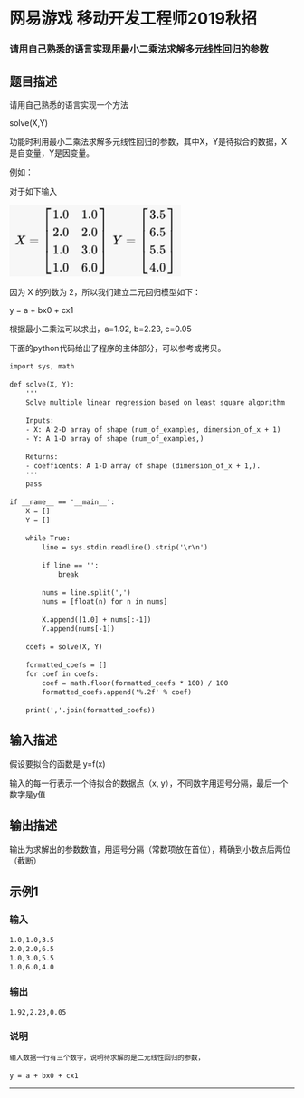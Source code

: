 # 网易游戏 移动开发工程师2019秋招
### 请用自己熟悉的语言实现用最小二乘法求解多元线性回归的参数

## 题目描述
请用自己熟悉的语言实现一个方法

solve(X,Y)

功能时利用最小二乘法求解多元线性回归的参数，其中X，Y是待拟合的数据，X是自变量，Y是因变量。

例如：

对于如下输入

![](3.png)

因为 X 的列数为 2，所以我们建立二元回归模型如下：

y = a + bx0 + cx1

根据最小二乘法可以求出，a=1.92, b=2.23, c=0.05

下面的python代码给出了程序的主体部分，可以参考或拷贝。

	import sys, math
	
	def solve(X, Y):
	    '''
	    Solve multiple linear regression based on least square algorithm
	    
	    Inputs:
	    - X: A 2-D array of shape (num_of_examples, dimension_of_x + 1)
	    - Y: A 1-D array of shape (num_of_examples,)
	    
	    Returns:
	    - coefficents: A 1-D array of shape (dimension_of_x + 1,).
	    '''
	    pass
	
	if __name__ == '__main__':
	    X = []
	    Y = []
	
	    while True:
	        line = sys.stdin.readline().strip('\r\n')
	
	        if line == '':
	            break
	
	        nums = line.split(',')
	        nums = [float(n) for n in nums]
	
	        X.append([1.0] + nums[:-1])
	        Y.append(nums[-1])
	
	    coefs = solve(X, Y)
	
	    formatted_coefs = []
	    for coef in coefs:
	        coef = math.floor(formatted_ceefs * 100) / 100
	        formatted_coefs.append('%.2f' % coef)
	
	    print(','.join(formatted_coefs))



## 输入描述
假设要拟合的函数是 y=f(x)

输入的每一行表示一个待拟合的数据点（x, y），不同数字用逗号分隔，最后一个数字是y值

## 输出描述
输出为求解出的参数数值，用逗号分隔（常数项放在首位），精确到小数点后两位（截断）

## 示例1
### 输入
	1.0,1.0,3.5
	2.0,2.0,6.5
	1.0,3.0,5.5
	1.0,6.0,4.0
### 输出
	1.92,2.23,0.05
### 说明
	输入数据一行有三个数字，说明待求解的是二元线性回归的参数，
	
	y = a + bx0 + cx1

----